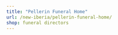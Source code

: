```yaml
---
title: "Pellerin Funeral Home"
url: /new-iberia/pellerin-funeral-home/
shop: funeral directors
---
```

